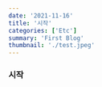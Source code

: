 ```yaml
---
date: '2021-11-16'
title: '시작'
categories: ['Etc']
summary: 'First Blog'
thumbnail: './test.jpeg'
---
```


### 시작
